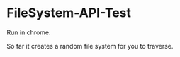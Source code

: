 FileSystem-API-Test
===================

Run in chrome.

So far it creates a random file system for you to traverse.
